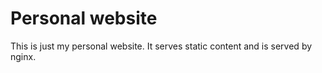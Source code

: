 # Personal website

This is just my personal website. It serves static content and is served by nginx.